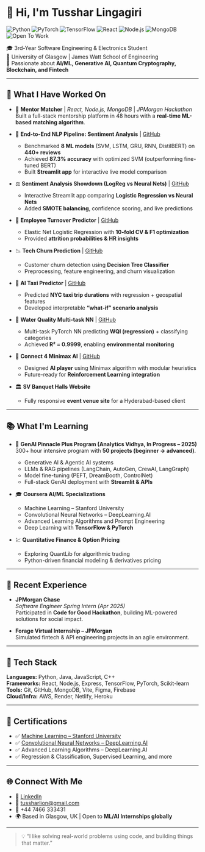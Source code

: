 # 👋 Hi, I'm Tusshar Lingagiri  

![Python](https://img.shields.io/badge/Python-3776AB?style=for-the-badge&logo=python&logoColor=white)  ![PyTorch](https://img.shields.io/badge/PyTorch-EE4C2C?style=for-the-badge&logo=pytorch&logoColor=white)  ![TensorFlow](https://img.shields.io/badge/TensorFlow-FF6F00?style=for-the-badge&logo=tensorflow&logoColor=white)  ![React](https://img.shields.io/badge/React-20232A?style=for-the-badge&logo=react&logoColor=61DAFB)  ![Node.js](https://img.shields.io/badge/Node.js-339933?style=for-the-badge&logo=node.js&logoColor=white)  ![MongoDB](https://img.shields.io/badge/MongoDB-4EA94B?style=for-the-badge&logo=mongodb&logoColor=white)  ![Open To Work](https://img.shields.io/badge/Open%20to-ML/AI%20Internships-brightgreen?style=for-the-badge)  

🎓 3rd-Year Software Engineering & Electronics Student  
📍 University of Glasgow | James Watt School of Engineering  
🧠 Passionate about **AI/ML, Generative AI, Quantum Cryptography, Blockchain, and Fintech**  

---

## 🔭 What I Have Worked On  

- 🤝 **Mentor Matcher** | *React, Node.js, MongoDB* | *JPMorgan Hackathon*  
  Built a full-stack mentorship platform in 48 hours with a **real-time ML-based matching algorithm**.  

- 🧾 **End-to-End NLP Pipeline: Sentiment Analysis** | [GitHub](https://github.com/tussharlingagiri/sentiment-analysis-comparison)  
  - Benchmarked **8 ML models** (SVM, LSTM, GRU, RNN, DistilBERT) on **440+ reviews**  
  - Achieved **87.3% accuracy** with optimized SVM (outperforming fine-tuned BERT)  
  - Built **Streamlit app** for interactive live model comparison  

- ⚖️ **Sentiment Analysis Showdown (LogReg vs Neural Nets)** | [GitHub](https://github.com/tussharlingagiri/sentiment-analysis-showdown)  
  - Interactive Streamlit app comparing **Logistic Regression vs Neural Nets**  
  - Added **SMOTE balancing**, confidence scoring, and live predictions  

- 💼 **Employee Turnover Predictor** | [GitHub](https://github.com/tussharlingagiri/EmployeeTurnoverPredictor)  
  - Elastic Net Logistic Regression with **10-fold CV & F1 optimization**  
  - Provided **attrition probabilities & HR insights**  

- 📉 **Tech Churn Prediction** | [GitHub](https://github.com/tussharlingagiri/Tech-Churn-Prediction)  
  - Customer churn detection using **Decision Tree Classifier**  
  - Preprocessing, feature engineering, and churn visualization  

- 🚖 **AI Taxi Predictor** | [GitHub](https://github.com/tussharlingagiri/AITaxiPredictor)  
  - Predicted **NYC taxi trip durations** with regression + geospatial features  
  - Developed interpretable **“what-if” scenario analysis**  

- 🚰 **Water Quality Multi-task NN** | [GitHub](https://github.com/tussharlingagiri/WaterQualityMultiTaskNN)  
  - Multi-task PyTorch NN predicting **WQI (regression)** + classifying categories  
  - Achieved **R² = 0.9999**, enabling **environmental monitoring**  

- 🧠 **Connect 4 Minimax AI** | [GitHub](https://github.com/tussharlingagiri/connect4-minimax-ai)  
  - Designed **AI player** using Minimax algorithm with modular heuristics  
  - Future-ready for **Reinforcement Learning integration**  

- 🏛️ **SV Banquet Halls Website**  
  - Fully responsive **event venue site** for a Hyderabad-based client  

---

## 📚 What I'm Learning  

- 🧠 **GenAI Pinnacle Plus Program (Analytics Vidhya, In Progress – 2025)**  
  300+ hour intensive program with **50 projects (beginner → advanced)**.  
  - Generative AI & Agentic AI systems  
  - LLMs & RAG pipelines (LangChain, AutoGen, CrewAI, LangGraph)  
  - Model fine-tuning (PEFT, DreamBooth, ControlNet)  
  - Full-stack GenAI deployment with **Streamlit & APIs**  

- 🎓 **Coursera AI/ML Specializations**  
  - Machine Learning – Stanford University  
  - Convolutional Neural Networks – DeepLearning.AI  
  - Advanced Learning Algorithms and Prompt Engineering  
  - Deep Learning with **TensorFlow & PyTorch**  

- 💹 **Quantitative Finance & Option Pricing**  
  - Exploring QuantLib for algorithmic trading  
  - Python-driven financial modeling & derivatives pricing  

---

## 💼 Recent Experience  

- **JPMorgan Chase**  
  *Software Engineer Spring Intern (Apr 2025)*  
  Participated in **Code for Good Hackathon**, building ML-powered solutions for social impact.  

- **Forage Virtual Internship – JPMorgan**  
  Simulated fintech & API engineering projects in an agile environment.  

---

## 🧰 Tech Stack  

**Languages:** Python, Java, JavaScript, C++  
**Frameworks:** React, Node.js, Express, TensorFlow, PyTorch, Scikit-learn  
**Tools:** Git, GitHub, MongoDB, Vite, Figma, Firebase  
**Cloud/Infra:** AWS, Render, Netlify, Heroku  

---

## 📜 Certifications  

- ✅ [Machine Learning – Stanford University](https://coursera.org/share/V2436I2F7MR5)  
- ✅ [Convolutional Neural Networks – DeepLearning.AI](https://coursera.org/share/ZCA9MEJKSYM1)  
- ✅ Advanced Learning Algorithms – DeepLearning.AI  
- ✅ Regression & Classification, Supervised Learning, and more  

---

## 🌐 Connect With Me  

- 💼 [LinkedIn](https://www.linkedin.com/in/tussharlingagiri)  
- 📧 tussharlion@gmail.com  
- 📱 +44 7466 333431  
- 🌍 Based in Glasgow, UK | Open to **ML/AI Internships globally**  

---

> 💡 “I like solving real-world problems using code, and building things that matter.”  
